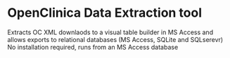 # OpenClinica Data Extraction tool
Extracts OC XML downlaods to a visual table builder in MS Access and allows exports to relational databases (MS Access, SQLite and SQLserevr)
No installation required, runs from an MS Access database
<br/>
